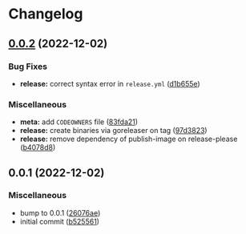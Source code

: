 # Changelog

## [0.0.2](https://github.com/Bonial-International-GmbH/hello-release-please/compare/v0.0.1...v0.0.2) (2022-12-02)


### Bug Fixes

* **release:** correct syntax error in `release.yml` ([d1b655e](https://github.com/Bonial-International-GmbH/hello-release-please/commit/d1b655e5b375afbe55387001878f42e441053c6c))


### Miscellaneous

* **meta:** add `CODEOWNERS` file ([83fda21](https://github.com/Bonial-International-GmbH/hello-release-please/commit/83fda21b853082bf35946f530a5281935348f1f7))
* **release:** create binaries via goreleaser on tag ([97d3823](https://github.com/Bonial-International-GmbH/hello-release-please/commit/97d38232c134b48498757f5409a687946d777a06))
* **release:** remove dependency of publish-image on release-please ([b4078d8](https://github.com/Bonial-International-GmbH/hello-release-please/commit/b4078d892eb53d431b2737bba14cc9fbcf010cec))

## 0.0.1 (2022-12-02)


### Miscellaneous

* bump to 0.0.1 ([26076ae](https://github.com/Bonial-International-GmbH/hello-release-please/commit/26076aeb35b0887485c4d13d71bb85381b157910))
* initial commit ([b525561](https://github.com/Bonial-International-GmbH/hello-release-please/commit/b525561579117651954755b3759ab6b8e5b44682))
